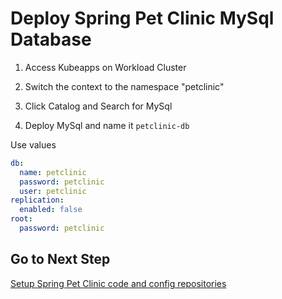 # Deploy Spring Pet Clinic MySql Database

1. Access Kubeapps on Workload Cluster

2. Switch the context to the namespace "petclinic"

3. Click Catalog and Search for MySql

4. Deploy MySql and name it `petclinic-db`

Use values

```yaml
db:
  name: petclinic
  password: petclinic
  user: petclinic
replication:
  enabled: false
root:
  password: petclinic
```

## Go to Next Step

[Setup Spring Pet Clinic code and config repositories](07-petclinic-repos.md)